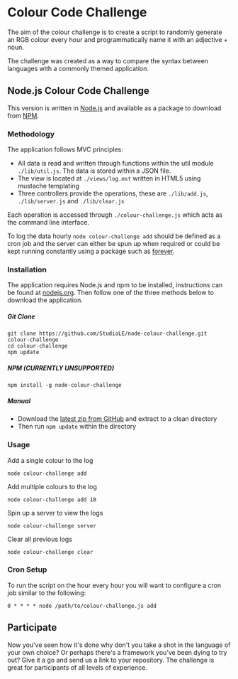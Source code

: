 # Colour Code Challenge

The aim of the colour challenge is to create a script to randomly generate an RGB colour every hour and programmatically name it with an adjective + noun.

The challenge was created as a way to compare the syntax between languages with a commonly themed application.

## Node.js Colour Code Challenge

This version is written in [Node.js](http://nodejs.org/) and available as a package to download from [NPM](https://www.npmjs.com/).

### Methodology

The application follows MVC principles:

- All data is read and written through functions within the util module `./lib/util.js`. The data is stored within a JSON file.
- The view is located at `./views/log.mst` written in HTML5 using mustache templating
- Three controllers provide the operations, these are `./lib/add.js`, `./lib/server.js` and `./lib/clear.js`

Each operation is accessed through `./colour-challenge.js` which acts as the command line interface.

To log the data hourly `node colour-challenge add` should be defined as a cron job and the server can either be spun up when required or could be kept running constantly using a package such as [forever](https://github.com/foreverjs/forever).

### Installation

The application requires Node.js and npm to be installed, instructions can be found at [nodejs.org](http://nodejs.org/). Then follow one of the three methods below to download the application.

##### Git Clone
```
git clone https://github.com/StudioLE/node-colour-challenge.git colour-challenge
cd colour-challenge
npm update
```

##### NPM (CURRENTLY UNSUPPORTED)
```
npm install -g node-colour-challenge
```

##### Manual

- Download the [latest zip from GitHub](https://github.com/StudioLE/node-colour-challenge/archive/master.zip) and extract to a clean directory
- Then run `npm update` within the directory

### Usage

Add a single colour to the log
```
node colour-challenge add
```

Add multiple colours to the log
```
node colour-challenge add 10
```

Spin up a server to view the logs
```
node colour-challenge server
```

Clear all previous logs
```
node colour-challenge clear
```

### Cron Setup

To run the script on the hour every hour you will want to configure a cron job similar to the following:

```
0 * * * * node /path/to/colour-challenge.js add
```

## Participate

Now you've seen how it's done why don't you take a shot in the language of your own choice? Or perhaps there's a framework you've been dying to try out? Give it a go and send us a link to your repository. The challenge is great for participants of all levels of experience.
